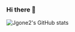 ### Hi there 👋

<!--
**Jgone2/Jgone2** is a ✨ _special_ ✨ repository because its `README.md` (this file) appears on your GitHub profile.

Here are some ideas to get you started:

- 🔭 I’m currently working on ...
- 🌱 I’m currently learning ...
- 👯 I’m looking to collaborate on ...
- 🤔 I’m looking for help with ...
- 💬 Ask me about ...
- 📫 How to reach me: ...
- 😄 Pronouns: ...
- ⚡ Fun fact: ...
-->
![Jgone2's GitHub stats](https://github-readme-stats.vercel.app/api?username=Jgone2&show_icons=true&theme=tokyonight)
